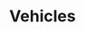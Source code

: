 ---
description: If it got an engine and moves - and is at least somewhat exotic - it'll be posted here!
featured_image: IMG_0724.jpg
menus: "main"
sort_by: Name # Exif.Date
#sort_order: asc
title: Vehicles
keywords: [Car, Motorcycle, Boat, Ship]
#type: gallery
weight: 4
resources:
  - src: IMG_0724.jpg
    title: Austin 1300 - from Nordnes
  - src: IMG_1076.jpg
    title: Austin Healey, missing front grille - outside SAS Hotel Bryggen
  - src: IMG_1079.jpg
    title: Mercedes from Midnight Sun rally - outside SAS Hotel Bryggen
  - src: IMG_1087.jpg
    title: Datsun from Midnight Sun rally - outside SAS Hotel Bryggen
params:
  theme: dark
---